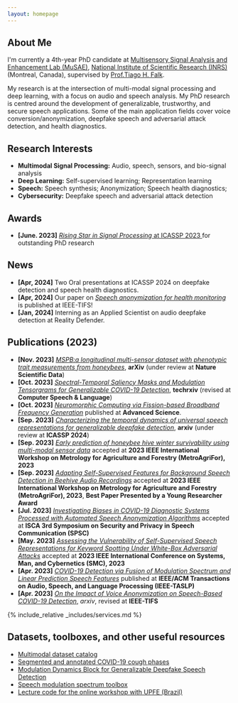 ```yaml
---
layout: homepage
---
```


## About Me

I'm currently a 4th-year PhD candidate at <a href="https://musaelab.ca/" target="_blank"> Multisensory Signal Analysis and Enhancement Lab (MuSAE)</a>, <a href="https://inrs.ca/en/" target="_blank"> National Institute of Scientific Research (INRS)</a> (Montreal, Canada), supervised by <a href="https://inrs.ca/en/research/professors/tiago-h-falk/" target="_blank"> Prof.Tiago H. Falk</a>.

My research is at the intersection of multi-modal signal processing and deep learning, with a focus on audio and speech analysis. My PhD research is centred around the development of generalizable, trustworthy, and secure speech applications. Some of the main application fields cover voice conversion/anonymization, deepfake speech and adversarial attack detection, and health diagnostics.

## Research Interests
- **Multimodal Signal Processing:** Audio, speech, sensors, and bio-signal analysis
- **Deep Learning:** Self-supervised learning; Representation learning
- **Speech:** Speech synthesis; Anonymization; Speech health diagnostics; 
- **Cybersecurity:** Deepfake speech and adversarial attack detection


## Awards
- **[June. 2023]** <a href="https://2023.ieeeicassp.org/rising-stars-workshop/" target="_blank">*Rising Star in Signal Processing* at ICASSP 2023 </a> for outstanding PhD research


## News
- **[Apr, 2024]** Two Oral presentations at ICASSP 2024 on deepfake detection and speech health diagnostics.
- **[Apr, 2024]** Our paper on <a href="https://ieeexplore.ieee.org/stamp/stamp.jsp?arnumber=10504772" target='_blank'> *Speech anonymization for health monitoring*</a> is published at IEEE-TIFS!
- **[Jan, 2024]** Interning as an Applied Scientist on audio deepfake detection at Reality Defender.

## Publications (2023)

- **[Nov. 2023]** <a href="https://arxiv.org/abs/2311.10876" target='_blank'> *MSPB:a longitudinal multi-sensor dataset with phenotypic trait measurements from honeybees*</a>, **arXiv** (under review at **Nature Scientific Data**)
- **[Oct. 2023]** <a href="https://papers.ssrn.com/sol3/papers.cfm?abstract_id=4506673" target='_blank'> *Spectral-Temporal Saliency Masks and Modulation Tensorgrams for Generalizable COVID-19 Detection*</a>, **techrxiv** (revised at **Computer Speech & Language**)
- **[Oct. 2023]** <a href="https://onlinelibrary.wiley.com/doi/full/10.1002/advs.202303835" target="_blank"> *Neuromorphic Computing via Fission-based Broadband Frequency Generation*</a> published at **Advanced Science**.
- **[Sep. 2023]** <a href="https://arxiv.org/abs/2309.08099" target='_blank'> *Characterizing the temporal dynamics of universal speech representations for generalizable deepfake detection*</a>, **arxiv** (under review at **ICASSP 2024**)
- **[Sep. 2023]** <a href="" target='_blank'> *Early prediction of honeybee hive winter survivability using multi-modal sensor data*</a> accepted at **2023 IEEE International Workshop on Metrology for Agriculture and Forestry (MetroAgriFor), 2023**
- **[Sep. 2023]** <a href="" target='_blank'> *Adapting Self-Supervised Features for Background Speech Detection in Beehive Audio Recordings*</a> accepted at **2023 IEEE International Workshop on Metrology for Agriculture and Forestry (MetroAgriFor), 2023**, **Best Paper Presented by a Young Researcher Award**
- **[Jul. 2023]** <a href="" target="_blank"> *Investigating Biases in COVID-19 Diagnostic Systems Processed with Automated Speech Anonymization Algorithms*</a> accepted at **ISCA 3rd Symposium on Security and Privacy in Speech Communication (SPSC)**
- **[May. 2023]** <a href="" target="_blank"> *Assessing the Vulnerability of Self-Supervised Speech Representations for Keyword Spotting Under White-Box Adversarial Attacks*</a> accepted at **2023 IEEE International Conference on Systems, Man, and Cybernetics (SMC), 2023**
- **[Apr. 2023]** <a href="https://ieeexplore.ieee.org/abstract/document/10097559" target='_blank'> *COVID-19 Detection via Fusion of Modulation Spectrum and Linear Prediction Speech Features*</a> published at **IEEE/ACM Transactions on Audio, Speech, and Language Processing (IEEE-TASLP)**
- **[Apr. 2023]** <a href="https://arxiv.org/abs/2304.02181" target='_blank'> *On the Impact of Voice Anonymization on Speech-Based COVID-19 Detection*</a>, *arxiv*, revised at **IEEE-TIFS**


{% include_relative _includes/services.md %}


## Datasets, toolboxes, and other useful resources

<!-- https://yuhangzhou88.github.io/ESL_Solution/  -->
- <a href="https://github.com/MuSAELab/Multimodal-dataset-catalog" target="_blank">Multimodal dataset catalog
- <a href="https://github.com/MuSAELab/COVID_Cough_Phases">Segmented and annotated COVID-19 cough phases
- <a href="https://github.com/zhu00121/Universal-representation-dynamics-of-deepfake-speech" target="_blank">Modulation Dynamics Block for Generalizable Deepfake Speech Detection</a>
- <a href="https://github.com/MuSAELab/modulation_filterbanks" target="_blank">Speech modulation spectrum toolbox</a>
- <a href="https://github.com/MuSAELab/Modulation_spectrum_course_exercises" target="_blank">Lecture code for the online workshop with UPFE (Brazil)



